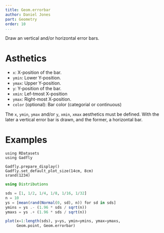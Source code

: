 ```yaml
---
title: Geom.errorbar
author: Daniel Jones
part: Geometry
order: 10
...
```


Draw an vertical and/or horizontal error bars.

# Asthetics

  * `x`: X-position of the bar.
  * `ymin`: Lower Y-position.
  * `ymax`: Upper Y-position.
  * `y`: Y-position of the bar.
  * `xmin`: Lef-tmost X-position
  * `ymax`: Right-most X-position.
  * `color` (optional): Bar color (categorial or continuous)

The `x`, `ymin`, `ymax` and/or `y`, `xmin`, `xmax` aesthetics must be defined.
With the later a vertical error bar is drawn, and the former, a horizontal bar.

# Examples


```{.julia hide="true" results="none"}
using RDatasets
using Gadfly

Gadfly.prepare_display()
Gadfly.set_default_plot_size(14cm, 8cm)
srand(1234)
```

```julia
using Distributions

sds = [1, 1/2, 1/4, 1/8, 1/16, 1/32]
n = 10
ys = [mean(rand(Normal(0, sd), n)) for sd in sds]
ymins = ys .- (1.96 * sds / sqrt(n))
ymaxs = ys .+ (1.96 * sds / sqrt(n))

plot(x=1:length(sds), y=ys, ymin=ymins, ymax=ymaxs,
     Geom.point, Geom.errorbar)
```


